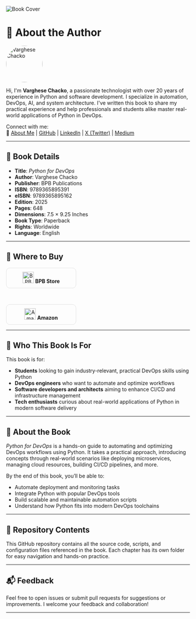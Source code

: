 ![Book Cover](https://github.com/vchacko/vchacko/blob/main/img/news/Python-for-devops-cover_480.png)

# 👤 About the Author

<img src="https://github.com/vchacko/vchacko/blob/main/img/about/vc_200.png" alt="Varghese Chacko" width="100" height="100" style="border-radius: 50%;" />

Hi, I'm **Varghese Chacko**, a passionate technologist with over 20 years of experience in Python and software development. I specialize in automation, DevOps, AI, and system architecture. I've written this book to share my practical experience and help professionals and students alike master real-world applications of Python in DevOps.

Connect with me:  
🔗 [About Me](https://varghesec.com/) | [GitHub](https://github.com/vchacko) | [LinkedIn](https://www.linkedin.com/in/varghese-chacko/) | [X (Twitter)](https://x.com/varghesechackop) | [Medium](https://medium.com/@varghese-chacko)

---

## 📘 Book Details

- **Title**: *Python for DevOps*
- **Author**: Varghese Chacko
- **Publisher**: BPB Publications
- **ISBN**: 9789365895391
- **eISBN**: 9789365895162
- **Edition**: 2025
- **Pages**: 648
- **Dimensions**: 7.5 × 9.25 Inches
- **Book Type**: Paperback
- **Rights**: Worldwide
- **Language**: English

---

## 🛒 Where to Buy

<div>
    <div style="display: flex; gap: 20px; flex-wrap: wrap; margin-top: 10px;">
      <a href="https://in.bpbonline.com/products/python-for-devops?variant=46279365755118" target="_blank" style="text-decoration: none;">
        <div style="border: 1px solid #e0e0e0; border-radius: 10px; padding: 10px 20px; text-align: center; width: 150px;">
          <img src="https://in.bpbonline.com/cdn/shop/files/350X240_55x.png?v=1613560949" alt="BPB Online Store" height="31px"> <strong>BPB Store</strong>
        </div>
      </a>
    </div>
 <br/><br/>
    <div style="display: flex; gap: 20px; flex-wrap: wrap; margin-top: 10px;">
      <a href="https://www.amazon.com/DevOps-Python-automation-containerization-strategies/dp/9365895391" target="_blank" style="text-decoration: none;">
        <div style="border: 1px solid #e0e0e0; border-radius: 10px; padding: 10px 20px; text-align: center; width: 150px;">
          <img src="https://upload.wikimedia.org/wikipedia/commons/a/a9/Amazon_logo.svg" alt="Amazon" height="31px"> <strong>Amazon</strong>
        </div>
      </a>
    </div>
</div>
 
---

## 🎯 Who This Book Is For

This book is for:
- **Students** looking to gain industry-relevant, practical DevOps skills using Python
- **DevOps engineers** who want to automate and optimize workflows
- **Software developers and architects** aiming to enhance CI/CD and infrastructure management
- **Tech enthusiasts** curious about real-world applications of Python in modern software delivery

---

## 📖 About the Book

*Python for DevOps* is a hands-on guide to automating and optimizing DevOps workflows using Python. It takes a practical approach, introducing concepts through real-world scenarios like deploying microservices, managing cloud resources, building CI/CD pipelines, and more.

By the end of this book, you’ll be able to:
- Automate deployment and monitoring tasks
- Integrate Python with popular DevOps tools
- Build scalable and maintainable automation scripts
- Understand how Python fits into modern DevOps toolchains

---

## 🧠 Repository Contents

This GitHub repository contains all the source code, scripts, and configuration files referenced in the book. Each chapter has its own folder for easy navigation and hands-on practice.

---

## 📬 Feedback

Feel free to open issues or submit pull requests for suggestions or improvements. I welcome your feedback and collaboration!

---

